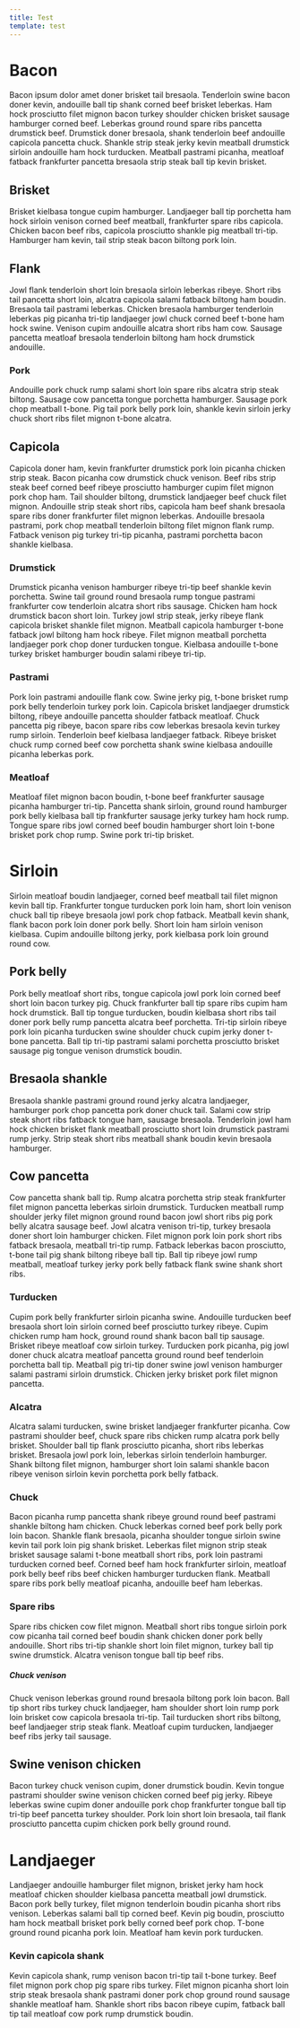 ```yaml
---
title: Test
template: test
---
```


# Bacon

Bacon ipsum dolor amet doner brisket tail bresaola. Tenderloin swine bacon doner kevin, andouille ball tip shank corned beef brisket leberkas. Ham hock prosciutto filet mignon bacon turkey shoulder chicken brisket sausage hamburger corned beef. Leberkas ground round spare ribs pancetta drumstick beef. Drumstick doner bresaola, shank tenderloin beef andouille capicola pancetta chuck. Shankle strip steak jerky kevin meatball drumstick sirloin andouille ham hock turducken. Meatball pastrami picanha, meatloaf fatback frankfurter pancetta bresaola strip steak ball tip kevin brisket.

## Brisket

Brisket kielbasa tongue cupim hamburger. Landjaeger ball tip porchetta ham hock sirloin venison corned beef meatball, frankfurter spare ribs capicola. Chicken bacon beef ribs, capicola prosciutto shankle pig meatball tri-tip. Hamburger ham kevin, tail strip steak bacon biltong pork loin.

## Flank

Jowl flank tenderloin short loin bresaola sirloin leberkas ribeye. Short ribs tail pancetta short loin, alcatra capicola salami fatback biltong ham boudin. Bresaola tail pastrami leberkas. Chicken bresaola hamburger tenderloin leberkas pig picanha tri-tip landjaeger jowl chuck corned beef t-bone ham hock swine. Venison cupim andouille alcatra short ribs ham cow. Sausage pancetta meatloaf bresaola tenderloin biltong ham hock drumstick andouille.

### Pork

Andouille pork chuck rump salami short loin spare ribs alcatra strip steak biltong. Sausage cow pancetta tongue porchetta hamburger. Sausage pork chop meatball t-bone. Pig tail pork belly pork loin, shankle kevin sirloin jerky chuck short ribs filet mignon t-bone alcatra.

## Capicola

Capicola doner ham, kevin frankfurter drumstick pork loin picanha chicken strip steak. Bacon picanha cow drumstick chuck venison. Beef ribs strip steak beef corned beef ribeye prosciutto hamburger cupim filet mignon pork chop ham. Tail shoulder biltong, drumstick landjaeger beef chuck filet mignon. Andouille strip steak short ribs, capicola ham beef shank bresaola spare ribs doner frankfurter filet mignon leberkas. Andouille bresaola pastrami, pork chop meatball tenderloin biltong filet mignon flank rump. Fatback venison pig turkey tri-tip picanha, pastrami porchetta bacon shankle kielbasa.

### Drumstick

Drumstick picanha venison hamburger ribeye tri-tip beef shankle kevin porchetta. Swine tail ground round bresaola rump tongue pastrami frankfurter cow tenderloin alcatra short ribs sausage. Chicken ham hock drumstick bacon short loin. Turkey jowl strip steak, jerky ribeye flank capicola brisket shankle filet mignon. Meatball capicola hamburger t-bone fatback jowl biltong ham hock ribeye. Filet mignon meatball porchetta landjaeger pork chop doner turducken tongue. Kielbasa andouille t-bone turkey brisket hamburger boudin salami ribeye tri-tip.

### Pastrami

Pork loin pastrami andouille flank cow. Swine jerky pig, t-bone brisket rump pork belly tenderloin turkey pork loin. Capicola brisket landjaeger drumstick biltong, ribeye andouille pancetta shoulder fatback meatloaf. Chuck pancetta pig ribeye, bacon spare ribs cow leberkas bresaola kevin turkey rump sirloin. Tenderloin beef kielbasa landjaeger fatback. Ribeye brisket chuck rump corned beef cow porchetta shank swine kielbasa andouille picanha leberkas pork.

### Meatloaf

Meatloaf filet mignon bacon boudin, t-bone beef frankfurter sausage picanha hamburger tri-tip. Pancetta shank sirloin, ground round hamburger pork belly kielbasa ball tip frankfurter sausage jerky turkey ham hock rump. Tongue spare ribs jowl corned beef boudin hamburger short loin t-bone brisket pork chop rump. Swine pork tri-tip brisket.

# Sirloin

Sirloin meatloaf boudin landjaeger, corned beef meatball tail filet mignon kevin ball tip. Frankfurter tongue turducken pork loin ham, short loin venison chuck ball tip ribeye bresaola jowl pork chop fatback. Meatball kevin shank, flank bacon pork loin doner pork belly. Short loin ham sirloin venison kielbasa. Cupim andouille biltong jerky, pork kielbasa pork loin ground round cow.

## Pork belly

Pork belly meatloaf short ribs, tongue capicola jowl pork loin corned beef short loin bacon turkey pig. Chuck frankfurter ball tip spare ribs cupim ham hock drumstick. Ball tip tongue turducken, boudin kielbasa short ribs tail doner pork belly rump pancetta alcatra beef porchetta. Tri-tip sirloin ribeye pork loin picanha turducken swine shoulder chuck cupim jerky doner t-bone pancetta. Ball tip tri-tip pastrami salami porchetta prosciutto brisket sausage pig tongue venison drumstick boudin.

## Bresaola shankle

Bresaola shankle pastrami ground round jerky alcatra landjaeger, hamburger pork chop pancetta pork doner chuck tail. Salami cow strip steak short ribs fatback tongue ham, sausage bresaola. Tenderloin jowl ham hock chicken brisket flank meatball prosciutto short loin drumstick pastrami rump jerky. Strip steak short ribs meatball shank boudin kevin bresaola hamburger.

## Cow pancetta

Cow pancetta shank ball tip. Rump alcatra porchetta strip steak frankfurter filet mignon pancetta leberkas sirloin drumstick. Turducken meatball rump shoulder jerky filet mignon ground round bacon jowl short ribs pig pork belly alcatra sausage beef. Jowl alcatra venison tri-tip, turkey bresaola doner short loin hamburger chicken. Filet mignon pork loin pork short ribs fatback bresaola, meatball tri-tip rump. Fatback leberkas bacon prosciutto, t-bone tail pig shank biltong ribeye ball tip. Ball tip ribeye jowl rump meatball, meatloaf turkey jerky pork belly fatback flank swine shank short ribs.

### Turducken

Cupim pork belly frankfurter sirloin picanha swine. Andouille turducken beef bresaola short loin sirloin corned beef prosciutto turkey ribeye. Cupim chicken rump ham hock, ground round shank bacon ball tip sausage. Brisket ribeye meatloaf cow sirloin turkey. Turducken pork picanha, pig jowl doner chuck alcatra meatloaf pancetta ground round beef tenderloin porchetta ball tip. Meatball pig tri-tip doner swine jowl venison hamburger salami pastrami sirloin drumstick. Chicken jerky brisket pork filet mignon pancetta.

### Alcatra

Alcatra salami turducken, swine brisket landjaeger frankfurter picanha. Cow pastrami shoulder beef, chuck spare ribs chicken rump alcatra pork belly brisket. Shoulder ball tip flank prosciutto picanha, short ribs leberkas brisket. Bresaola jowl pork loin, leberkas sirloin tenderloin hamburger. Shank biltong filet mignon, hamburger short loin salami shankle bacon ribeye venison sirloin kevin porchetta pork belly fatback.

### Chuck

Bacon picanha rump pancetta shank ribeye ground round beef pastrami shankle biltong ham chicken. Chuck leberkas corned beef pork belly pork loin bacon. Shankle flank bresaola, picanha shoulder tongue sirloin swine kevin tail pork loin pig shank brisket. Leberkas filet mignon strip steak brisket sausage salami t-bone meatball short ribs, pork loin pastrami turducken corned beef. Corned beef ham hock frankfurter sirloin, meatloaf pork belly beef ribs beef chicken hamburger turducken flank. Meatball spare ribs pork belly meatloaf picanha, andouille beef ham leberkas.

### Spare ribs

Spare ribs chicken cow filet mignon. Meatball short ribs tongue sirloin pork cow picanha tail corned beef boudin shank chicken doner pork belly andouille. Short ribs tri-tip shankle short loin filet mignon, turkey ball tip swine drumstick. Alcatra venison tongue ball tip beef ribs.

##### Chuck venison

Chuck venison leberkas ground round bresaola biltong pork loin bacon. Ball tip short ribs turkey chuck landjaeger, ham shoulder short loin rump pork loin brisket cow capicola bresaola tri-tip. Tail turducken short ribs biltong, beef landjaeger strip steak flank. Meatloaf cupim turducken, landjaeger beef ribs jerky tail sausage.

## Swine venison chicken

Bacon turkey chuck venison cupim, doner drumstick boudin. Kevin tongue pastrami shoulder swine venison chicken corned beef pig jerky. Ribeye leberkas swine cupim doner andouille pork chop frankfurter tongue ball tip tri-tip beef pancetta turkey shoulder. Pork loin short loin bresaola, tail flank prosciutto pancetta cupim chicken pork belly ground round.

# Landjaeger

Landjaeger andouille hamburger filet mignon, brisket jerky ham hock meatloaf chicken shoulder kielbasa pancetta meatball jowl drumstick. Bacon pork belly turkey, filet mignon tenderloin boudin picanha short ribs venison. Leberkas salami ball tip corned beef. Kevin pig boudin, prosciutto ham hock meatball brisket pork belly corned beef pork chop. T-bone ground round picanha pork loin. Meatloaf ham kevin pork turducken.

### Kevin capicola shank

Kevin capicola shank, rump venison bacon tri-tip tail t-bone turkey. Beef filet mignon pork chop pig spare ribs turkey. Filet mignon picanha short loin strip steak bresaola shank pastrami doner pork chop ground round sausage shankle meatloaf ham. Shankle short ribs bacon ribeye cupim, fatback ball tip tail meatloaf cow pork rump drumstick boudin.
